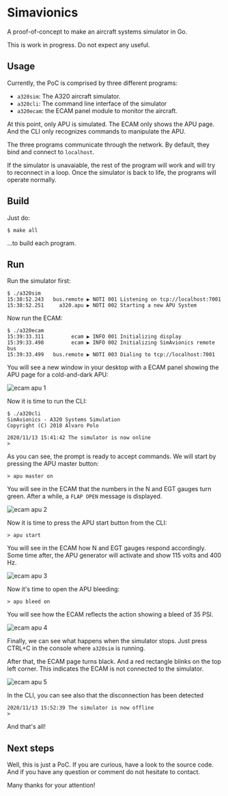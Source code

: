 # Simavionics

A proof-of-concept to make an aircraft systems simulator in Go. 

This is work in progress. Do not expect any useful. 

## Usage

Currently, the PoC is comprised by three different programs:

- `a320sim`: The A320 aircraft simulator. 
- `a320cli`: The command line interface of the simulator
- `a320ecam`: the ECAM panel module to monitor the aircraft. 

At this point, only APU is simulated. The ECAM only shows the APU page. And the CLI only recognizes commands to manipulate the APU.

The three programs communicate through the network. By default, they bind and connect to `localhost`.

If the simulator is unavaiable, the rest of the program will work and will try to reconnect in a loop. Once the simulator is back to life, the programs will operate normally. 

## Build

Just do:

```
$ make all
```

...to build each program. 

## Run

Run the simulator first:

```
$ ./a320sim
15:38:52.243   bus.remote ▶ NOTI 001 Listening on tcp://localhost:7001
15:38:52.251     a320.apu ▶ NOTI 002 Starting a new APU System
```

Now run the ECAM:

```
$ ./a320ecam
15:39:33.311         ecam ▶ INFO 001 Initializing display
15:39:33.498         ecam ▶ INFO 002 Initializing SimAvionics remote bus
15:39:33.499   bus.remote ▶ NOTI 003 Dialing to tcp://localhost:7001
```

You will see a new window in your desktop with a ECAM panel showing the APU page for a cold-and-dark APU:

![ecam apu 1](img/ecam-apu_01.png)

Now it is time to run the CLI:

```
$ ./a320cli
SimAvionics - A320 Systems Simulation
Copyright (C) 2018 Alvaro Polo

2020/11/13 15:41:42 The simulator is now online
> 
```

As you can see, the prompt is ready to accept commands. We will start by pressing the APU master button:

```
> apu master on
```

You will see in the ECAM that the numbers in the N and EGT gauges turn green. After a while, a `FLAP OPEN` message is displayed. 

![ecam apu 2](img/ecam-apu_02.png)

Now it is time to press the APU start button from the CLI:

```
> apu start
```

You will see in the ECAM how N and EGT gauges respond accordingly. Some time after, the APU generator will activate and show 115 volts and 400 Hz. 

![ecam apu 3](img/ecam-apu_03.png)

Now it's time to open the APU bleeding:

```
> apu bleed on
```

You will see how the ECAM reflects the action showing a bleed of 35 PSI. 

![ecam apu 4](img/ecam-apu_04.png)

Finally, we can see what happens when the simulator stops. Just press CTRL+C in the console where `a320sim` is running.

After that, the ECAM page turns black. And a red rectangle blinks on the top left corner. This indicates the ECAM is not connected to the simulator. 

![ecam apu 5](img/ecam-apu_05.png)

In the CLI, you can see also that the disconnection has been detected

```
2020/11/13 15:52:39 The simulator is now offline
>
```

And that's all! 

## Next steps

Well, this is just a PoC. If you are curious, have a look to the source code. And if you have any question or comment do not hesitate to contact. 

Many thanks for your attention!
